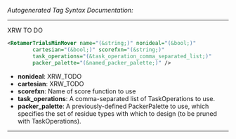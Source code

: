 <!-- THIS IS AN AUTOGENERATED FILE: Don't edit it directly, instead change the schema definition in the code itself. -->

_Autogenerated Tag Syntax Documentation:_

---
XRW TO DO

```xml
<RotamerTrialsMinMover name="(&string;)" nonideal="(&bool;)"
        cartesian="(&bool;)" scorefxn="(&string;)"
        task_operations="(&task_operation_comma_separated_list;)"
        packer_palette="(&named_packer_palette;)" />
```

-   **nonideal**: XRW_TODO
-   **cartesian**: XRW_TODO
-   **scorefxn**: Name of score function to use
-   **task_operations**: A comma-separated list of TaskOperations to use.
-   **packer_palette**: A previously-defined PackerPalette to use, which specifies the set of residue types with which to design (to be pruned with TaskOperations).

---
